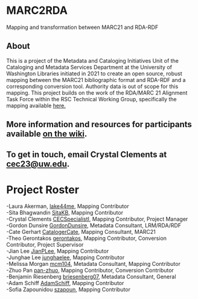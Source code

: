 # MARC2RDA
Mapping and transformation between MARC21 and RDA-RDF
## About
This is a project of the Metadata and Cataloging Initiatives Unit of the Cataloging and Metadata Services Department at the University of Washington Libraries initiated in 2021 to create an open source, robust mapping between the MARC21 bibliographic format and RDA-RDF and a corresponding conversion tool. Authority data is out of scope for this mapping. This project builds on the work of the RDA/MARC 21 Alignment Task Force within the RSC Technical Working Group, specifically the mapping available [here.](http://www.rdaregistry.info/Maps/mapRDA2M21B.html)
## More information and resources for participants available [on the wiki](https://github.com/uwlib-cams/MARC2RDA/wiki).
## To get in touch, email Crystal Clements at cec23@uw.edu.
# Project Roster
-Laura Akerman, [lake44me](https://github.com/lake44me), Mapping Contributor<br>
-Sita Bhagwandin [SitaKB](https://github.com/SitaKB), Mapping Contributor<br>
-Crystal Clements [CECSpecialistI](https://github.com/CECSpecialistI), Mapping Contributor, Project Manager<br>
-Gordon Dunsire [GordonDunsire](https://github.com/GordonDunsire), Metadata Consultant, LRM/RDA/RDF<br>
-Cate Gerhart [CatalogerCate](https://github.com/CatalogerCate), Mapping Consultant, MARC21<br>
-Theo Gerontakos [gerontakos](https://github.com/gerontakos), Mapping Contributor, Conversion Contributor, Project Supervisor<br>
-Jian Lee [JianPLee](https://github.com/JianPLee), Mapping Contributor<br>
-Junghae Lee [junghaelee](https://github.com/junghaelee), Mapping Contributor<br>
-Melissa Morgan [mcm104](https://github.com/mcm104), Metadata Consultant, Mapping Contributor<br>
-Zhuo Pan [pan-zhuo](https://github.com/pan-zhuo), Mapping Contributor, Conversion Contributor<br>
-Benjamin Riesenberg [briesenberg07](https://github.com/briesenberg07), Metadata Consultant, General<br>
-Adam Schiff [AdamSchiff](https://github.com/AdamSchiff), Mapping Contributor<br>
-Sofia Zapounidou [szapoun](https://github.com/szapoun), Mapping Contributor<br>
